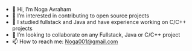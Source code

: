 - 👋 Hi, I’m Noga Avraham
- 👀 I’m interested in contributing to open source projects
- 🌱 I studied fullstack and Java and have experience working on C/C++ projects
- 💞️ I’m looking to collaborate on any Fullstack, Java or C/C++ project
- 📫 How to reach me: Noga001@gmail.com

<!---
NogaAv/NogaAv is a ✨ special ✨ repository because its `README.md` (this file) appears on your GitHub profile.
You can click the Preview link to take a look at your changes.
--->
